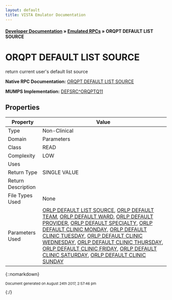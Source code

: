 ```yaml
---
layout: default
title: VISTA Emulator Documentation
---
```


#### [Developer Documentation](../index) &#187; [Emulated RPCs](TableOfContents) &#187; ORQPT DEFAULT LIST SOURCE<br/>
# ORQPT DEFAULT LIST SOURCE

return current user's default list source

**Native RPC Documentation:** [ORQPT DEFAULT LIST SOURCE](../VISTARPC/ORQPT_DEFAULT_LIST_SOURCE)

**MUMPS Implementation:** [DEFSRC^ORQPTQ11](http://code.osehra.org/dox/Routine_ORQPTQ11_source.html)

## Properties

Property | Value
--- | ---
Type | Non-Clinical
Domain | Parameters
Class | READ
Complexity | LOW
Uses | 
Return Type | SINGLE VALUE
Return Description | 
File Types Used | None
Parameters Used | [ORLP DEFAULT LIST SOURCE](../Parameters/ORLP_DEFAULT_LIST_SOURCE), [ORLP DEFAULT TEAM](../Parameters/ORLP_DEFAULT_TEAM), [ORLP DEFAULT WARD](../Parameters/ORLP_DEFAULT_WARD), [ORLP DEFAULT PROVIDER](../Parameters/ORLP_DEFAULT_PROVIDER), [ORLP DEFAULT SPECIALTY](../Parameters/ORLP_DEFAULT_SPECIALTY), [ORLP DEFAULT CLINIC MONDAY](../Parameters/ORLP_DEFAULT_CLINIC_MONDAY), [ORLP DEFAULT CLINIC TUESDAY](../Parameters/ORLP_DEFAULT_CLINIC_TUESDAY), [ORLP DEFAULT CLINIC WEDNESDAY](../Parameters/ORLP_DEFAULT_CLINIC_WEDNESDAY), [ORLP DEFAULT CLINIC THURSDAY](../Parameters/ORLP_DEFAULT_CLINIC_THURSDAY), [ORLP DEFAULT CLINIC FRIDAY](../Parameters/ORLP_DEFAULT_CLINIC_FRIDAY), [ORLP DEFAULT CLINIC SATURDAY](../Parameters/ORLP_DEFAULT_CLINIC_SATURDAY), [ORLP DEFAULT CLINIC SUNDAY](../Parameters/ORLP_DEFAULT_CLINIC_SUNDAY)


{::nomarkdown} <br/><p style="font-size: 11px">Document generated on August 24th 2017, 2:57:46 pm</p>{:/}